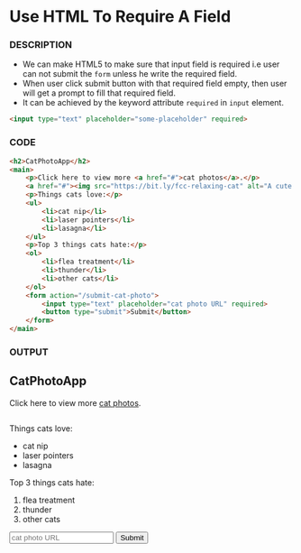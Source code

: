 # Use HTML To Require A Field

### DESCRIPTION
* We can make HTML5 to make sure that input field is required i.e user can not submit the `form` unless he write the required field.
* When user click submit button with that required field empty, then user will get a prompt to fill that required field.
* It can be achieved by the keyword attribute `required` in `input` element.
```html
<input type="text" placeholder="some-placeholder" required>
```

### CODE
```html
<h2>CatPhotoApp</h2>
<main>
    <p>Click here to view more <a href="#">cat photos</a>.</p>
    <a href="#"><img src="https://bit.ly/fcc-relaxing-cat" alt="A cute orange cat lying on its back."></a>
    <p>Things cats love:</p>
    <ul>
        <li>cat nip</li>
        <li>laser pointers</li>
        <li>lasagna</li>
    </ul>
    <p>Top 3 things cats hate:</p>
    <ol>
        <li>flea treatment</li>
        <li>thunder</li>
        <li>other cats</li>
    </ol>
    <form action="/submit-cat-photo">
        <input type="text" placeholder="cat photo URL" required>
        <button type="submit">Submit</button>
    </form>
</main>
```

### OUTPUT
<h2>CatPhotoApp</h2>
<main>
    <p>Click here to view more <a href="#">cat photos</a>.</p>
    <a href="#"><img src="https://bit.ly/fcc-relaxing-cat" alt=""></a>
    <p>Things cats love:</p>
    <ul>
        <li>cat nip</li>
        <li>laser pointers</li>
        <li>lasagna</li>
    </ul>
    <p>Top 3 things cats hate:</p>
    <ol>
        <li>flea treatment</li>
        <li>thunder</li>
        <li>other cats</li>
    </ol>
    <form action="/submit-cat-photo">
        <input type="text" placeholder="cat photo URL" required>
        <button type="submit">Submit</button>
    </form>
</main>
